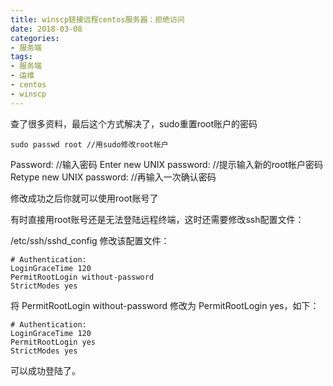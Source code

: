 ```yaml
---
title: winscp链接远程centos服务器：拒绝访问
date: 2018-03-08
categories: 
- 服务端
tags: 
- 服务端
- 运维
- centos
- winscp
---
```


查了很多资料，最后这个方式解决了，sudo重置root账户的密码
```
sudo passwd root //用sudo修改root帐户
```
Password: //输入密码
Enter new UNIX password: //提示输入新的root帐户密码
Retype new UNIX password:  //再输入一次确认密码

修改成功之后你就可以使用root账号了

有时直接用root账号还是无法登陆远程终端，这时还需要修改ssh配置文件：

/etc/ssh/sshd_config 修改该配置文件：

```
# Authentication:
LoginGraceTime 120
PermitRootLogin without-password
StrictModes yes
```
将 PermitRootLogin without-password  修改为 PermitRootLogin yes，如下：
```
# Authentication:
LoginGraceTime 120
PermitRootLogin yes
StrictModes yes
```
可以成功登陆了。
